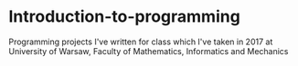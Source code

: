 # Introduction-to-programming

Programming projects I've written for class which I've taken in 2017 at University of Warsaw, Faculty of Mathematics, Informatics and Mechanics

